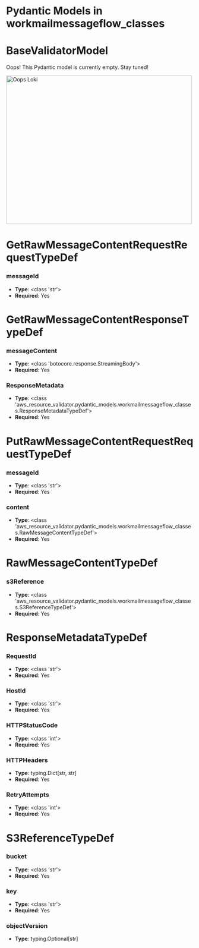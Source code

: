 # Pydantic Models in workmailmessageflow_classes

# BaseValidatorModel

Oops! This Pydantic model is currently empty. Stay tuned!

<img src="/aws_resource_validator/images/oops_loki.png" width="500" height="400" title="Oops Loki">

# GetRawMessageContentRequestRequestTypeDef

### messageId
- **Type**: <class 'str'>
- **Required**: Yes


# GetRawMessageContentResponseTypeDef

### messageContent
- **Type**: <class 'botocore.response.StreamingBody'>
- **Required**: Yes

### ResponseMetadata
- **Type**: <class 'aws_resource_validator.pydantic_models.workmailmessageflow_classes.ResponseMetadataTypeDef'>
- **Required**: Yes


# PutRawMessageContentRequestRequestTypeDef

### messageId
- **Type**: <class 'str'>
- **Required**: Yes

### content
- **Type**: <class 'aws_resource_validator.pydantic_models.workmailmessageflow_classes.RawMessageContentTypeDef'>
- **Required**: Yes


# RawMessageContentTypeDef

### s3Reference
- **Type**: <class 'aws_resource_validator.pydantic_models.workmailmessageflow_classes.S3ReferenceTypeDef'>
- **Required**: Yes


# ResponseMetadataTypeDef

### RequestId
- **Type**: <class 'str'>
- **Required**: Yes

### HostId
- **Type**: <class 'str'>
- **Required**: Yes

### HTTPStatusCode
- **Type**: <class 'int'>
- **Required**: Yes

### HTTPHeaders
- **Type**: typing.Dict[str, str]
- **Required**: Yes

### RetryAttempts
- **Type**: <class 'int'>
- **Required**: Yes


# S3ReferenceTypeDef

### bucket
- **Type**: <class 'str'>
- **Required**: Yes

### key
- **Type**: <class 'str'>
- **Required**: Yes

### objectVersion
- **Type**: typing.Optional[str]


